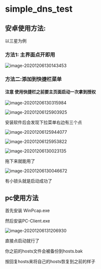 # simple_dns_test

## 安卓使用方法:

以三星为例

### 方法1: 主界面点开即用

![image-20201206130143453](README.assets/image-20201206130143453.png)

### 方法二:添加到快捷栏菜单

#### 注意 使用快捷栏之前要主页面启动一次拿到授权

![image-20201206130315984](README.assets/image-20201206130315984.png)



![image-20201206125903925](README.assets/image-20201206125903925.png)

安装软件后会发现下拉菜单右边有三个点

![image-20201206125944077](README.assets/image-20201206125944077.png)

![image-20201206125953822](README.assets/image-20201206125953822.png)

![image-20201206130023135](README.assets/image-20201206130023135.png)

拖下来就能用了

![image-20201206130046672](README.assets/image-20201206130046672.png)

有小锁头就是启动成功了



## pc使用方法

首先安装 WinPcap.exe

然后安装PC-Client.exe

![image-20201206131206930](README.assets/image-20201206131206930.png)

直接点启动就行了

你之前的hosts文件会被备份到hosts.bak

按回复hosts来将自己的hosts恢复到之前的样子